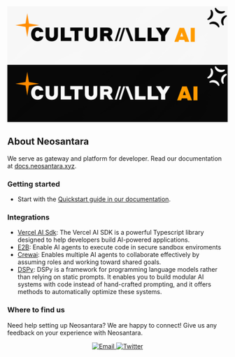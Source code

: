 ![Neosantara Public Preview Light](/assets/neosantara-white.png#gh-light-mode-only)
![Neosantara Public Preview Dark](/assets/neosantara-dark.png#gh-dark-mode-only)

## About Neosantara

We serve as gateway and platform for developer. Read our documentation at [docs.neosantara.xyz](https://docs.neosantara.xyz).

<h3>Getting started</h3>

- Start with the [Quickstart guide in our documentation](https://neosantara.xyz/api-reference/quickstart).

<h3>Integrations</h3>

- [Vercel AI Sdk](https://github.com/e2b-dev/e2b-cookbook): The Vercel AI SDK is a powerful Typescript library designed to help developers build AI-powered applications. 
- [E2B](https://docs.neosantara.xyz/e2b): Enable AI agents to execute code in secure sandbox enviroments
- [Crewai](https://docs.neosantara.xyz/crewai): Enables multiple AI agents to collaborate effectively by assuming roles and working toward shared goals.
- [DSPy](https://docs.neosantara.xyz/dspy): DSPy is a framework for programming language models rather than relying on static prompts. It enables you to build modular AI systems with code instead of hand-crafted prompting, and it offers methods to automatically optimize these systems.

<h3>Where to find us</h3>

Need help setting up Neosantara? We are happy to connect! Give us any feedback on your experience with Neosantara. 
<div align='center'>
<a href="mailto:halo@neosantara.xyz" target="_blank">
<img src="https://img.shields.io/badge/Email-halo@neosantara.xyz-red?style=for-the-badge&logo=gmail&logoColor=white" alt="Email" style="margin-bottom: 5px;"/>
</a>
<a href="https://x.com/NeosantaraAI" target="_blank">
<img src="https://img.shields.io/badge/x (twitter)-%2300acee.svg?color=000000&style=for-the-badge&logo=x&logoColor=white" alt=Twitter style="margin-bottom: 5px;"/></a> 
</div align='center'>

</li>

<br>

